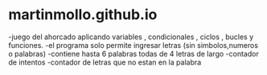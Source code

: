 # martinmollo.github.io


-juego del ahorcado aplicando variables , condicionales , ciclos , bucles y funciones. 
-el programa solo permite ingresar letras (sin simbolos,numeros o palabras) 
-contiene hasta 6 palabras todas de 4 letras de largo 
-contador de intentos 
-contador de letras que no estan en la palabra
